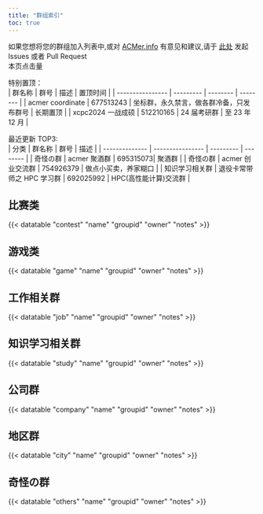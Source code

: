 ```yaml
---
title: "群组索引"
toc: true
---
```


如果您想将您的群组加入列表中,或对 [ACMer.info](https://acmer.info/) 有意见和建议,请于 [此处](https://github.com/acmerindex/acmer-info) 发起 Issues 或者 Pull Request
<br/>
<span>本页点击量<span id="busuanzi_value_page_pv"></span>
<br/>

特别置顶：
<br/>
| 群名称 | 群号 | 描述 | 置顶时间 |
| ---------------- | --------- | -------- | -------- |
| acmer coordinate | 677513243 | 坐标群，永久禁言，做各群冷备，只发布群号 | 长期置顶 |
| xcpc2024 一战成硕 | 512210165 | 24 届考研群 | 至 23 年 12 月 |

最近更新 TOP3:
<br/>
| 分类 | 群名称 | 群号 | 描述 |
| -------------- | ---------------- | --------- | -------- |
| 奇怪の群 | acmer 聚酒群 | 695315073| 聚酒群 |
| 奇怪の群 | acmer 创业交流群 | 754926379 | 做点小买卖，养家糊口 |
| 知识学习相关群 | 退役卡常带师之 HPC 学习群 | 692025992 | HPC(高性能计算)交流群 |

## 比赛类

{{< datatable "contest" "name" "groupid" "owner" "notes" >}}

## 游戏类

{{< datatable "game" "name" "groupid" "owner" "notes" >}}

## 工作相关群

{{< datatable "job" "name" "groupid" "owner" "notes" >}}

## 知识学习相关群

{{< datatable "study" "name" "groupid" "owner" "notes" >}}

## 公司群

{{< datatable "company" "name" "groupid" "owner" "notes" >}}

## 地区群

{{< datatable "city" "name" "groupid" "owner" "notes" >}}

## 奇怪の群

{{< datatable "others" "name" "groupid" "owner" "notes" >}}
